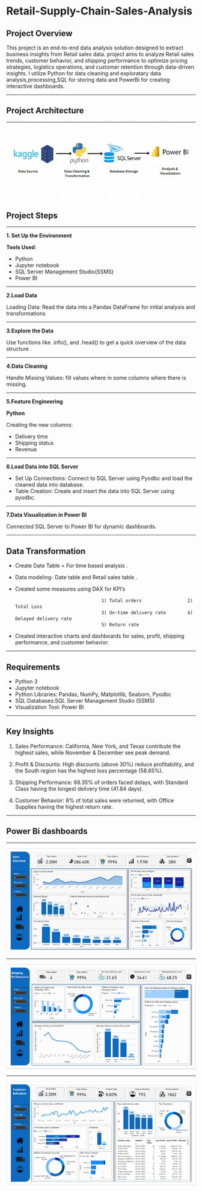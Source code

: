 # Retail-Supply-Chain-Sales-Analysis

## Project Overview
This project is an end-to-end data analysis solution designed to extract business insights from Retail sales data.
project aims to analyze Retail sales trends, customer behavior, and shipping performance to optimize pricing strategies, logistics operations, and customer retention through data-driven insights. I utilize Python for data cleaning and exploratary data analysis,processing,SQL for storing data and PowerBi for creating interactive dashboards.

---

## Project Architecture
--- 


![Architecture](Architecture.png)





## Project Steps

---
**1. Set Up the Environment**

**Tools Used**:
- Python
- Jupyter notebook
- SQL Server Management Studio(SSMS)
- Power BI

---

**2.Load Data**

Loading Data: 
Read the data into a Pandas DataFrame for initial analysis and transformations

--- 

**3.Explore the Data**

Use functions like .info(), and .head() to get a quick overview of the data structure .


---

**4.Data Cleaning**

Handle Missing Values:  fill values where in some columns where there is missing.


---

**5.Feature Engineering**

**Python**

Creating the new columns: 
- Delivery time
- Shipping status
- Revenue


---

**6.Load Data into SQL Server**

- Set Up Connections: Connect to SQL Server using Pyodbc and load the cleaned data into database.
- Table Creation: Create and insert the data into SQL Server using pyodbc.

---

**7.Data Visualization in Power BI**

Connected SQL Server to Power BI for dynamic dashboards.

---

## Data Transformation

- Create Date Table = For  time based analysis .
- Data modeling- Date table and Retail sales table .
- Created some measures using DAX for KPI’s

                                      1) Total orders                 2) Total Loss  
                                      3) On-time delivery rate        4) Delayed delivery rate    
                                      5) Return rate      

- Created interactive charts and dashboards for sales, profit, shipping performance, and customer behavior.

---

## Requirements

- Python 3
- Jupyter notebook
- Python Libraries: Pandas, NumPy, Matplotlib, Seaborn, Pyodbc
- SQL Databases:SQL Server Management Studio (SSMS)
- Visualization Tool: Power BI


---

## Key Insights

1) Sales Performance: California, New York, and Texas contribute the highest sales, while November & December see peak demand.
 
2) Profit & Discounts: High discounts (above 30%) reduce profitability, and the South region has the highest loss percentage (58.65%).
   
3) Shipping Performance: 68.35% of orders faced delays, with Standard Class having the longest delivery time (41.84 days).
   
4) Customer Behavior: 8% of total sales were returned, with Office Supplies having the highest return rate.


---


## Power Bi dashboards

---
![sales](Images/sales.PNG)

---
![shipping](Images/shipping.PNG)

---
![customer](Images/customer.PNG)





